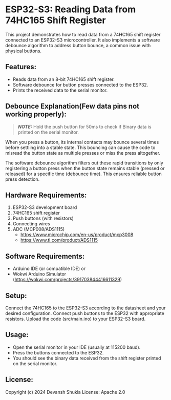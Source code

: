 # ESP32-S3: Reading Data from 74HC165 Shift Register

This project demonstrates how to read data from a 74HC165 shift register connected to an ESP32-S3 microcontroller. It also implements a software debounce algorithm to address button bounce, a common issue with physical buttons.

## Features:

- Reads data from an 8-bit 74HC165 shift register.
- Software debounce for button presses connected to the ESP32.
- Prints the received data to the serial monitor.

## Debounce Explanation(Few data pins not working properly):

> **_NOTE:_**  Hold the push button for 50ms to check if Binary data is printed on the serial monitor.

When you press a button, its internal contacts may bounce several times before settling into a stable state. This bouncing can cause the code to misread the button state as multiple presses or miss the press altogether.

The software debounce algorithm filters out these rapid transitions by only registering a button press when the button state remains stable (pressed or released) for a specific time (debounce time). This ensures reliable button press detection.

## Hardware Requirements:

1. ESP32-S3 development board
2. 74HC165 shift register
3. Push buttons (with resistors)
4. Connecting wires
5. ADC (MCP008/ADS1115)
    - https://www.microchip.com/en-us/product/mcp3008
    - https://www.ti.com/product/ADS1115 

## Software Requirements:

- Arduino IDE (or compatible IDE)
or
- Wokwi Arduino Simulator (https://wokwi.com/projects/391703844416611329)

## Setup:

Connect the 74HC165 to the ESP32-S3 according to the datasheet and your desired configuration.
Connect push buttons to the ESP32 with appropriate resistors.
Upload the code (src/main.ino) to your ESP32-S3 board.

## Usage:

- Open the serial monitor in your IDE (usually at 115200 baud).
- Press the buttons connected to the ESP32.
- You should see the binary data received from the shift register printed on the serial monitor.

## License:

Copyright (c) 2024 Devansh Shukla
License: Apache 2.0
```

